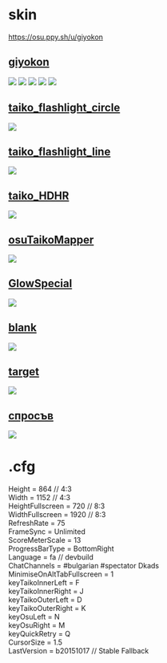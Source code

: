 # skin
https://osu.ppy.sh/u/giyokon

## [giyokon](https://giyokon.s-ul.eu/PhGw7YGU)
![](https://i.imgur.com/6khf3PD.png)
![](https://i.imgur.com/VyDaJLV.png)
![](https://i.imgur.com/MCfGXbp.png)
![](https://i.imgur.com/2ciJ3MT.png)
![](https://i.imgur.com/Rjp3N21.png)

## [taiko_flashlight_circle](https://giyokon.s-ul.eu/h8UeEV92)
![](https://i.imgur.com/xFyfyMp.png)

## [taiko_flashlight_line](https://giyokon.s-ul.eu/ATCHfvaY)
![](https://i.imgur.com/rdLargt.png)

## [taiko_HDHR](https://giyokon.s-ul.eu/f98GEXvb)
![](https://i.imgur.com/0g1ZrXK.png)

## [osuTaikoMapper](https://giyokon.s-ul.eu/9Fr0BLxx)
![](https://i.imgur.com/mOAQxyg.png)

## [GlowSpecial](https://giyokon.s-ul.eu/ENob3VK0)
![](https://i.imgur.com/HnpWfro.png)

## [blank](https://giyokon.s-ul.eu/OFPUzARr)
![](https://i.imgur.com/UPnsWGf.png)

## [target](https://giyokon.s-ul.eu/3ctNf0nk)
![](https://i.imgur.com/UTYSqk6.png)

## [спросъв](https://giyokon.s-ul.eu/sujhnTIc)
![](https://i.imgur.com/B6O71Gh.png)

# .cfg
Height = 864 // 4:3 <br />
Width = 1152 // 4:3 <br />
HeightFullscreen = 720 // 8:3 <br />
WidthFullscreen = 1920 // 8:3 <br />
RefreshRate = 75 <br />
FrameSync = Unlimited <br />
ScoreMeterScale = 13 <br />
ProgressBarType = BottomRight <br />
Language = fa // devbuild <br />
ChatChannels = #bulgarian #spectator Dkads <br />
MinimiseOnAltTabFullscreen = 1 <br />
keyTaikoInnerLeft = F <br />
keyTaikoInnerRight = J <br />
keyTaikoOuterLeft = D <br />
keyTaikoOuterRight = K <br />
keyOsuLeft = N <br />
keyOsuRight = M <br />
keyQuickRetry = Q <br />
CursorSize = 1.5 <br />
LastVersion = b20151017 // Stable Fallback
